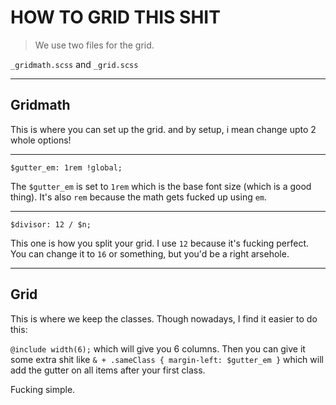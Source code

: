 # HOW TO GRID THIS SHIT

> We use two files for the grid.

`_gridmath.scss` and `_grid.scss`

---

## Gridmath

This is where you can set up the grid. and by setup, i mean change upto 2 whole options!

---

`$gutter_em: 1rem !global;`

The `$gutter_em` is set to `1rem` which is the base font size (which is a good thing). 
It's also `rem` because the math gets fucked up using `em`.

---

`$divisor: 12 / $n;`

This one is how you split your grid. I use `12` because it's fucking perfect. You can change it to `16` or something, but you'd be a right arsehole.

---

## Grid

This is where we keep the classes. Though nowadays, I find it easier to do this:

`@include width(6);` which will give you 6 columns. Then you can give it some extra shit like `& + .sameClass { margin-left: $gutter_em }` which will add the gutter on all items after your first class.

Fucking simple.